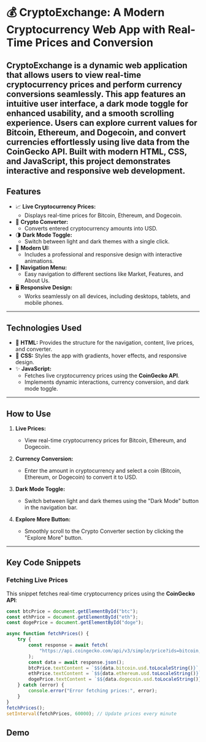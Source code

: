 # 💰 CryptoExchange: A Modern Cryptocurrency Web App with Real-Time Prices and Conversion

CryptoExchange is a dynamic web application that allows users to view real-time cryptocurrency prices and perform currency conversions seamlessly. This app features an intuitive user interface, a dark mode toggle for enhanced usability, and a smooth scrolling experience. Users can explore current values for Bitcoin, Ethereum, and Dogecoin, and convert currencies effortlessly using live data from the CoinGecko API. Built with modern HTML, CSS, and JavaScript, this project demonstrates interactive and responsive web development.
---

## Features
- 📈 **Live Cryptocurrency Prices:**
  - Displays real-time prices for Bitcoin, Ethereum, and Dogecoin.
- 🔄 **Crypto Converter:**
  - Converts entered cryptocurrency amounts into USD.
- 🌗 **Dark Mode Toggle:**
  - Switch between light and dark themes with a single click.
- 🎨 **Modern UI:**
  - Includes a professional and responsive design with interactive animations.
- 🔗 **Navigation Menu:**
  - Easy navigation to different sections like Market, Features, and About Us.
- 🖥️ **Responsive Design:**
  - Works seamlessly on all devices, including desktops, tablets, and mobile phones.

---

## Technologies Used
- 🎨 **HTML:** Provides the structure for the navigation, content, live prices, and converter.
- 🎨 **CSS:** Styles the app with gradients, hover effects, and responsive design.
- ✨ **JavaScript:**
  - Fetches live cryptocurrency prices using the **CoinGecko API**.
  - Implements dynamic interactions, currency conversion, and dark mode toggle.

---

## How to Use

1. **Live Prices:**
   - View real-time cryptocurrency prices for Bitcoin, Ethereum, and Dogecoin.

2. **Currency Conversion:**
   - Enter the amount in cryptocurrency and select a coin (Bitcoin, Ethereum, or Dogecoin) to convert it to USD.

3. **Dark Mode Toggle:**
   - Switch between light and dark themes using the "Dark Mode" button in the navigation bar.

4. **Explore More Button:**
   - Smoothly scroll to the Crypto Converter section by clicking the "Explore More" button.

---

## Key Code Snippets

### Fetching Live Prices
This snippet fetches real-time cryptocurrency prices using the **CoinGecko API**:
```javascript
const btcPrice = document.getElementById("btc");
const ethPrice = document.getElementById("eth");
const dogePrice = document.getElementById("doge");

async function fetchPrices() {
    try {
        const response = await fetch(
            "https://api.coingecko.com/api/v3/simple/price?ids=bitcoin,ethereum,dogecoin&vs_currencies=usd"
        );
        const data = await response.json();
        btcPrice.textContent = `$${data.bitcoin.usd.toLocaleString()}`;
        ethPrice.textContent = `$${data.ethereum.usd.toLocaleString()}`;
        dogePrice.textContent = `$${data.dogecoin.usd.toLocaleString()}`;
    } catch (error) {
        console.error("Error fetching prices:", error);
    }
}
fetchPrices();
setInterval(fetchPrices, 60000); // Update prices every minute
```

## Demo
